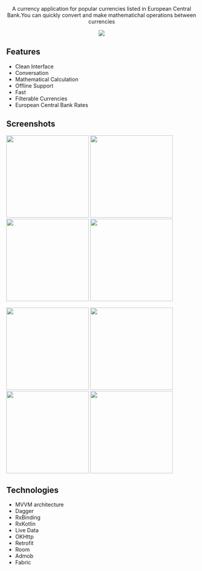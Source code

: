 <p align="center">A currency application for popular currencies listed in European Central Bank.You can quickly convert and make mathematichal operations between currencies</p>
<p align="center"><a href="https://play.google.com/store/apps/details?id=mustafaozhan.github.com.mycurrencies"><img src="https://play.google.com/intl/en_us/badges/images/generic/en_badge_web_generic.png"></a></p>

## Features 
- Clean Interface
- Conversation
- Mathematical Calculation
- Offline Support
- Fast
- Filterable Currencies
- European Central Bank Rates

## Screenshots


<img src="https://s19.postimg.cc/vryhmo9ub/image.png" width="218px"/> <img src="https://s19.postimg.cc/5jncxb56b/image.png" width="218px"/> <img src="https://s19.postimg.cc/aiavbv3ub/image.png" width="218px"/> <img src="https://s19.postimg.cc/ksdab3m03/image.png" width="218px"/>

<img src="https://s19.postimg.cc/sxvc99poj/image.png" width="218px"/> <img src="https://s19.postimg.cc/4hd6eru2r/image.png" width="218px"/> <img src="https://s19.postimg.cc/l54oh99er/image.png" width="218px"/> <img src="https://s19.postimg.cc/a5jh5o64z/image.png" width="218px"/>


## Technologies
- MVVM architecture
- Dagger
- RxBinding
- RxKotlin
- Live Data
- OKHttp
- Retrofit
- Room
- Admob
- Fabric
